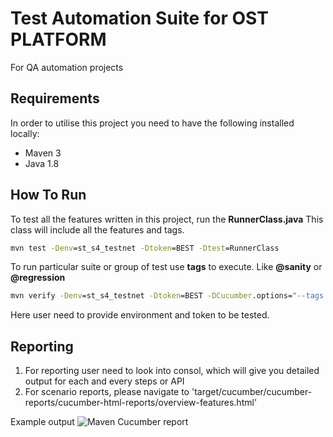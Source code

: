 # Test Automation Suite for OST PLATFORM
For QA automation projects


## Requirements

In order to utilise this project you need to have the following installed locally:

* Maven 3
* Java 1.8


## How To Run

To test all the features written in this project, run the **RunnerClass.java** This class will include all the features and tags.

````cmd
mvn test -Denv=st_s4_testnet -Dtoken=BEST -Dtest=RunnerClass
````

To run particular suite or group of test use **tags** to execute. Like **@sanity** or **@regression**

````cmd
mvn verify -Denv=st_s4_testnet -Dtoken=BEST -DCucumber.options="--tags @sanity"
````

Here user need to provide environment and token to be tested.


## Reporting

1. For reporting user need to look into consol, which will give you detailed output for each and every steps or API
2. For scenario reports, please navigate to 'target/cucumber/cucumber-reports/cucumber-html-reports/overview-features.html'

Example output
![Maven Cucumber report](https://cdn-images-1.medium.com/max/1600/1*59cbbRsnv5sajlD07BEV8g.png)

